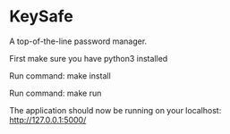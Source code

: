 # KeySafe
A top-of-the-line password manager. 

First make sure you have python3 installed

Run command:   make install

Run command:   make run

The application should now be running on your localhost:  http://127.0.0.1:5000/